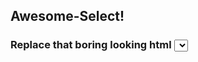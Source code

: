 ## Awesome-Select!
### Replace that boring looking html <select> with a minimalistic and beautiful one with animations inspired by Material Design


